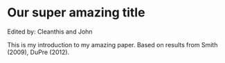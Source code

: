# Our super amazing title

Edited by: Cleanthis and John

This is my introduction to my amazing paper. Based on results from Smith (2009), DuPre (2012).
